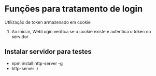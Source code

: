# Funções para tratamento de login

Utilização de token armazenado em cookie

1. Ao iniciar, WebLogin verifica se o cookie existe e autentica o token no servidor

## Instalar servidor para testes

* npm install http-server -g
* http-server ./